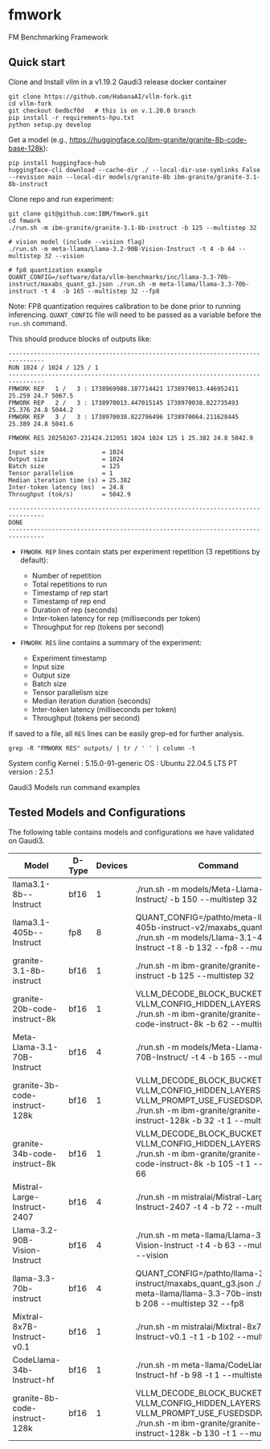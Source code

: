 # fmwork

FM Benchmarking Framework

## Quick start

Clone and Install vllm in a v1.19.2 Gaudi3 release docker container 

```
git clone https://github.com/HabanaAI/vllm-fork.git
cd vllm-fork
git checkout 6edbcf0d   # this is on v.1.20.0 branch
pip install -r requirements-hpu.txt  
python setup.py develop  
```

Get a model (e.g., https://huggingface.co/ibm-granite/granite-8b-code-base-128k):

```
pip install huggingface-hub
huggingface-cli download --cache-dir ./ --local-dir-use-symlinks False --revision main --local-dir models/granite-8b ibm-granite/granite-3.1-8b-instruct
```

Clone repo and run experiment:

```
git clone git@github.com:IBM/fmwork.git
cd fmwork
./run.sh -m ibm-granite/granite-3.1-8b-instruct -b 125 --multistep 32

# vision model (include --vision flag)
./run.sh -m meta-llama/Llama-3.2-90B-Vision-Instruct -t 4 -b 64 --multistep 32 --vision

# fp8 quantization example
QUANT_CONFIG=/software/data/vllm-benchmarks/inc/llama-3.3-70b-instruct/maxabs_quant_g3.json ./run.sh -m meta-llama/llama-3.3-70b-instruct -t 4  -b 165 --multistep 32 --fp8
```

Note: FP8 quantization requires calibration to be done prior to running inferencing. `QUANT_CONFIG` file will need to be passed as a variable before the `run.sh` command.  

This should produce blocks of outputs like:

```
--------------------------------------------------------------------------------
RUN 1024 / 1024 / 125 / 1
--------------------------------------------------------------------------------
FMWORK REP   1 /   3 : 1738969988.187714421 1738970013.446952411 25.259 24.7 5067.5
FMWORK REP   2 /   3 : 1738970013.447015145 1738970038.822735493 25.376 24.8 5044.2
FMWORK REP   3 /   3 : 1738970038.822796496 1738970064.211628445 25.389 24.8 5041.6

FMWORK RES 20250207-231424.212051 1024 1024 125 1 25.382 24.8 5042.9

Input size                = 1024
Output size               = 1024
Batch size                = 125
Tensor parallelism        = 1
Median iteration time (s) = 25.382
Inter-token latency (ms)  = 24.8
Throughput (tok/s)        = 5042.9

--------------------------------------------------------------------------------
DONE
--------------------------------------------------------------------------------
```

- `FMWORK REP` lines contain stats per experiment repetition (3 repetitions by default):
    - Number of repetition
    - Total repetitions to run
    - Timestamp of rep start
    - Timestamp of rep end
    - Duration of rep (seconds)
    - Inter-token latency for rep (milliseconds per token)
    - Throughput for rep (tokens per second)

- `FMWORK RES` line contains a summary of the experiment:
    - Experiment timestamp
    - Input size
    - Output size
    - Batch size
    - Tensor parallelism size
    - Median iteration duration (seconds)
    - Inter-token latency (milliseconds per token)
    - Throughput (tokens per second)

If saved to a file, all `RES` lines can be easily grep-ed for further analysis.

```
grep -R "FMWORK RES" outputs/ | tr / ' ' | column -t
```

System config 
Kernel : 5.15.0-91-generic
OS : Ubuntu 22.04.5 LTS
PT version : 2.5.1 

Gaudi3 Models run command examples 

## Tested Models and Configurations

The following table contains models and configurations we have validated on Gaudi3.

| Model | D-Type | Devices | Command |
|--------------| --------------| --------------| --------------|
|llama3.1-8b--Instruct| bf16| 1 | ./run.sh -m models/Meta-Llama-3.1-8B-Instruct/ -b 150 --multistep 32 |
|llama3.1-405b--Instruct| fp8 | 8 | QUANT_CONFIG=/pathto/meta-llama-3.1-405b-instruct-v2/maxabs_quant_g3.json ./run.sh -m models/Llama-3.1-405B-Instruct -t 8 -b 132 --fp8  --multistep 32 |
|granite-3.1-8b-instruct| bf16 | 1 | ./run.sh -m ibm-granite/granite-3.1-8b-instruct -b 125 --multistep 32 |
|granite-20b-code-instruct-8k | bf16 | 1 |  VLLM_DECODE_BLOCK_BUCKET_STEP=16 VLLM_CONFIG_HIDDEN_LAYERS=32 ./run.sh -m ibm-granite/granite-20b-code-instruct-8k -b 62 --multistep 32 |
|Meta-Llama-3.1-70B-Instruct| bf16 | 4 | ./run.sh -m models/Meta-Llama-3.1-70B-Instruct/ -t 4  -b 165 --multistep 32 |
|granite-3b-code-instruct-128k| bf16 | 1 | VLLM_DECODE_BLOCK_BUCKET_STEP=8 VLLM_CONFIG_HIDDEN_LAYERS=8 VLLM_PROMPT_USE_FUSEDSDPA=true ./run.sh  -m ibm-granite/granite-3b-code-instruct-128k  -b 32  -t 1 --multistep 66 |
|granite-34b-code-instruct-8k| bf16 |1  |  VLLM_DECODE_BLOCK_BUCKET_STEP=32 VLLM_CONFIG_HIDDEN_LAYERS=20  ./run.sh  -m ibm-granite/granite-34b-code-instruct-8k  -b 105 -t 1 --multistep 66 |
|Mistral-Large-Instruct-2407| bf16 | 4 | ./run.sh -m mistralai/Mistral-Large-Instruct-2407  -t 4 -b 72 --multistep 32 |
|Llama-3.2-90B-Vision-Instruct | bf16 | 4 | ./run.sh -m meta-llama/Llama-3.2-90B-Vision-Instruct  -t 4 -b 63 --multistep 32 --vision | 
|llama-3.3-70b-instruct | bf16 | 4 | QUANT_CONFIG=/pathto/llama-3.3-70b-instruct/maxabs_quant_g3.json ./run.sh -m meta-llama/llama-3.3-70b-instruct  -t 4  -b 208 --multistep 32 --fp8 | 
|Mixtral-8x7B-Instruct-v0.1 | bf16 | 1 | ./run.sh -m mistralai/Mixtral-8x7B-Instruct-v0.1 -t 1  -b 102 --multistep 32 |
|CodeLlama-34b-Instruct-hf | bf16 | 1 | ./run.sh  -m meta-llama/CodeLlama-34b-Instruct-hf  -b 98  -t 1 --multistep 66 | 
|granite-8b-code-instruct-128k | bf16 | 1 | VLLM_DECODE_BLOCK_BUCKET_STEP=8 VLLM_CONFIG_HIDDEN_LAYERS=8 VLLM_PROMPT_USE_FUSEDSDPA=true ./run.sh  -m ibm-granite/granite-8b-code-instruct-128k -b 130  -t 1 --multistep 66 | 
